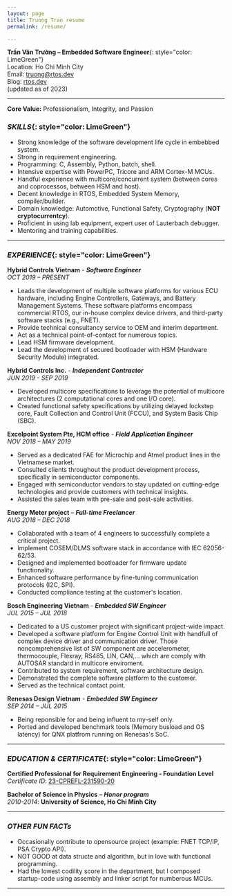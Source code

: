 ```yaml
---
layout: page
title: Truong Tran resume
permalink: /resume/

---
```


**Trần Văn Trường – Embedded Software Engineer**{: style="color: LimeGreen"}<br/>
Location: Ho Chi Minh City<br/>
Email: [truong@rtos.dev](mailto:truong@rtos.dev)<br/>
Blog: [rtos.dev](https://rtos.dev/) <br/>
(updated as of 2023)

***

**Core Value:** Professionalism, Integrity, and Passion

### *SKILLS*{: style="color: LimeGreen"}

* Strong knowledge of the software development life cycle in embebbed system.
* Strong in requirement engineering.
* Programming: C, Assembly, Python, batch, shell.
* Intensive expertise with PowerPC, Tricore and ARM Cortex-M MCUs.
* Handful experience with multicore/concurrent system (between cores and coprocessos, between HSM and host).
* Decent knowledge in RTOS, Embedded System Memory, compiler/builder.
* Domain knowledge: Automotive, Functional Safety, Cryptography (**NOT cryptocurrentcy**).
* Proficient in using lab equipment, expert user of Lauterbach debugger.
* Mentoring and training capabilities.

---

### *EXPERIENCE*{: style="color: LimeGreen"}<br/>

**Hybrid Controls Vietnam** - ***Software Engineer***<br/>
*OCT 2019 – PRESENT*

* Leads the development of multiple software platforms for various ECU hardware, including Engine Controllers, Gateways, and Battery Management Systems. These software platforms encompass commercial RTOS, our in-house complex device drivers, and third-party software stacks (e.g., FNET).
* Provide technical consultancy service to OEM and interim department.
* Act as a technical point-of-contact for numerous topics.
* Lead HSM firmware development.
* Lead the development of secured bootloader with HSM (Hardware Security Module) integrated.

**Hybrid Controls Inc.** - ***Independent Contractor***<br/>
*JUN 2019 - SEP 2019*

* Developed multicore specifications to leverage the potential of multicore architectures (2 computational cores and one I/O core).
* Created functional safety specifications by utilizing delayed lockstep core, Fault Collection and Control Unit (FCCU), and System Basis Chip (SBC).

**Excelpoint System Pte, HCM office** - ***Field Application Engineer***<br/>
*NOV 2018 – MAY 2019*

* Served as a dedicated FAE for Microchip and Atmel product lines in the Vietnamese market.
* Consulted clients throughout the product development process, specifically in semiconductor components.
* Engaged with semiconductor vendors to stay updated on cutting-edge technologies and provide customers with technical insights.
* Assisted the sales team with pre-sale and post-sale activities.

**Energy Meter project** – ***Full-time Freelancer***<br/>
*AUG 2018 – DEC 2018*

* Collaborated with a team of 4 engineers to successfully complete a critical project.
* Implement COSEM/DLMS software stack in accordance with IEC 62056-62/53.
* Designed and implemented bootloader for firmware update functionality.
* Enhanced software performance by fine-tuning communication protocols (I2C, SPI).
* Conducted compliance testing at the customer's location.

**Bosch Engineering Vietnam** - ***Embedded SW Engineer***<br/>
*JUL 2015 – JUL 2018*

* Dedicated to a US customer project with significant project-wide impact.
* Developed a software platform for Engine Control Unit with handfull of complex device driver and communication driver. Those noncomprehensive list of SW component are accelerometer, thermocouple, Flexray, RS485, LIN, CAN,... which are comply with AUTOSAR standard  in multicore enviroment. 
* Contributed to system requirement, software architecture design.
* Demonstrated the complete software platform to the customer.
* Served as the technical contact point.

**Renesas Design Vietnam** - ***Embedded SW Engineer***<br/>
*SEP 2014 – JUL 2015*

* Being reponsible for and being influent to my-self only.
* Ported and developed benchmark tools (Memory busload and OS latency) for QNX platfrom running on Renesas's SoC.

***

### *EDUCATION & CERTIFICATE*{: style="color: LimeGreen"}<br/>

**Certified Professional for Requirement Engineering - Foundation Level**<br/>
*Certificate ID*: [23-CPREFL-231590-20](https://www.ireb.org/en/service/cpre-registry-list/14728)

**Bachelor of Science in Physics** – ***Honor program***<br/>
*2010-2014*: **University of Science, Ho Chi Minh City**

***

### *OTHER FUN FACTs*
* Occasionally contribute to opensource project (example: FNET TCP/IP, PSA Crypto API).
* NOT GOOD at data structe and algorithm, but in love with functional programming.
* Had the lowest codility score in the department, but I composed startup-code using assembly and linker script for numberous MCUs.

***